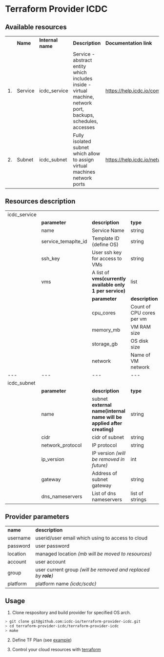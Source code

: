 # Terraform Provider ICDC

## Available resources
||||||
|---|---|---|---|---|
||**Name**|**Internal name**|**Description**|**Documentation link**|
|1.|Service|icdc_service|Service - abstract entity which includes inside - virtual machine, network port, backups, schedules, accesses|https://help.icdc.io/compute/en/Use_of_the_Services/index.html|
|2.|Subnet|icdc_subnet| Fully isolated subnet which allow to assign virtual machines network ports|https://help.icdc.io/networking/en/VPC_Networks.html|

## Resources description
||||||
|---|---|---|---|---|
|icdc_service|||||
||**parameter**|**description**|**type**||
||name|Service Name|string||
||service_temaplte_id|Template ID (define OS)|string||
||ssh_key|User ssh key for access to VMs|string||
||vms|A list of **vms(currently available only 1 per service)**|list||
|||**parameter**|**description**|**type**|
|||cpu_cores|Count of CPU cores per vm|string|
|||memory_mb|VM RAM size|string|
|||storage_gb|OS disk size|string|
|||network|Name of VM network|string|
|---|---|---|---|---|
|icdc_subnet|||||
||**parameter**|**description**|**type**||
||name|subnet **external name(internal name will be applied after creating)**|string||
||cidr|cidr of subnet|string||
||network_protocol|IP protocol|string||
||ip_version|IP version *(will be removed in future)*|int||
||gateway|Address of subnet gateway|string||
||dns_nameservers|List of dns nameservers|list of strings||

## Provider parameters

|||
|---|---|
|**name**|**description**|
|username|userid/user email which using to access to cloud|
|password|user password|
|location|managed location *(mb will be moved to resources)*|
|account|user account|
|group|user current group *(will be removed and replaced by **role**)*|
|platform|platform name *(icdc/scdc)*|



## Usage

1. Clone respository and build provider for specified OS arch.
```bash
> git clone git@github.com:icdc-io/terraform-provider-icdc.git
> cd terraform-provider-icdc/terraform-provider-icdc
> make
```

2. Define TF Plan (see [example](examples/main.tf))

3. Control your cloud resources with [terraform](https://www.terraform.io/docs)
